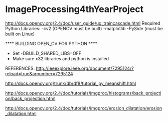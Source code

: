 # ImageProcessing4thYearProject

http://docs.opencv.org/2.4/doc/user_guide/ug_traincascade.html
Required Python Libraries:
-cv2 (OPENCV must be built)
-matplotlib
-PySide (must be built on Linux)



**** BUILDING OPEN_CV FOR PYTHON ****

- Set -DBUILD_SHARED_LIBS=OFF
- Make sure x32 libraries and python is installed

REFERENCES:
http://ieeexplore.ieee.org/document/7295124/?reload=true&arnumber=7295124

http://docs.opencv.org/trunk/db/df8/tutorial_py_meanshift.html

http://docs.opencv.org/2.4/doc/tutorials/imgproc/histograms/back_projection/back_projection.html

http://docs.opencv.org/2.4/doc/tutorials/imgproc/erosion_dilatation/erosion_dilatation.html
